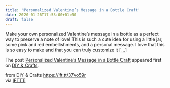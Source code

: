 ```yaml
---
title: 'Personalized Valentine’s Message in a Bottle Craft'
date: 2020-01-26T17:53:00+01:00
draft: false
---
```


Make your own personalized Valentine’s message in a bottle as a perfect way to preserve a note of love! This is such a cute idea for using a little jar, some pink and red embellishments, and a personal message. I love that this is so easy to make and that you can truly customize it [\[...\]](https://www.diyncrafts.com/79629/crafts/valentines-message-in-a-bottle)

The post [Personalized Valentine’s Message in a Bottle Craft](https://www.diyncrafts.com/79629/crafts/valentines-message-in-a-bottle) appeared first on [DIY & Crafts](https://www.diyncrafts.com).

  
  
from DIY & Crafts https://ift.tt/37vo59r  
via [IFTTT](https://ifttt.com/?ref=da&site=blogger)